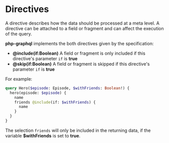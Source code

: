 # Directives
A directive describes how the data should be processed at a meta level. 
A directive can be attached to a field or fragment and can affect the execution of the query.

**php-graphql** implements the both directives given by the specification:
- **@include(if:Boolean)** A field or fragment is only included if this directive's parameter `if` is **true**  
- **@skip(if:Boolean)** A field or fragment is skipped if this directive's parameter `if` is **true**

For example:
```graphql
query Hero($episode: Episode, $withFriends: Boolean!) {
  hero(episode: $episode) {
    name
    friends @include(if: $withFriends) {
      name
    }
  }
}
```

The selection `friends` will only be included in the returning data, if the variable **$withFriends** is set to **true**.